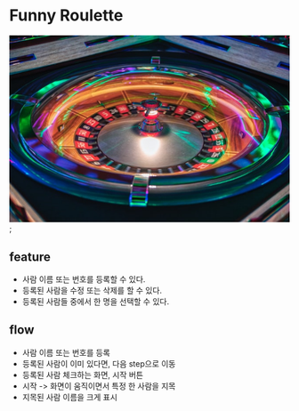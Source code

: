 # Funny Roulette
![Roulette](https://raw.githubusercontent.com/gitsunmin/Funny-Roulette/main/public/images/roulette-summary.jpg "이렇게 돌려보세요");
## feature
- 사람 이름 또는 번호를 등록할 수 있다.
- 등록된 사람을 수정 또는 삭제를 할 수 있다.
- 등록된 사람들 중에서 한 명을 선택할 수 있다.
## flow
- 사람 이름 또는 번호를 등록
- 등록된 사람이 이미 있다면, 다음 step으로 이동
- 등록된 사람 체크하는 화면, 시작 버튼
- 시작 -> 화면이 움직이면서 특정 한 사람을 지목
- 지목된 사람 이름을 크게 표시
